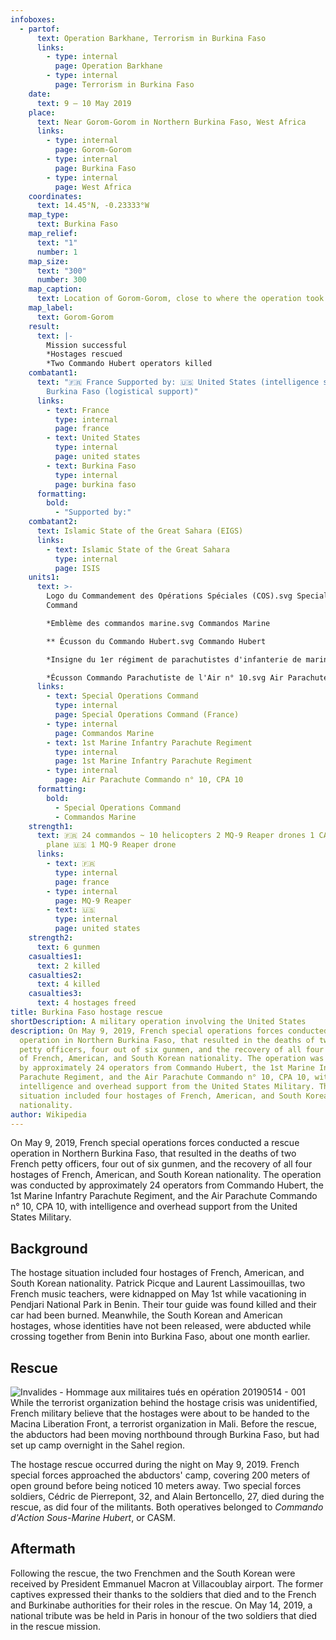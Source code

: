 ```yaml
---
infoboxes:
  - partof:
      text: Operation Barkhane, Terrorism in Burkina Faso
      links:
        - type: internal
          page: Operation Barkhane
        - type: internal
          page: Terrorism in Burkina Faso
    date:
      text: 9 – 10 May 2019
    place:
      text: Near Gorom-Gorom in Northern Burkina Faso, West Africa
      links:
        - type: internal
          page: Gorom-Gorom
        - type: internal
          page: Burkina Faso
        - type: internal
          page: West Africa
    coordinates:
      text: 14.45°N, -0.23333°W
    map_type:
      text: Burkina Faso
    map_relief:
      text: "1"
      number: 1
    map_size:
      text: "300"
      number: 300
    map_caption:
      text: Location of Gorom-Gorom, close to where the operation took place.
    map_label:
      text: Gorom-Gorom
    result:
      text: |-
        Mission successful 
        *Hostages rescued 
        *Two Commando Hubert operators killed
    combatant1:
      text: "🇫🇷 France Supported by: 🇺🇸 United States (intelligence support) 🇧🇫
        Burkina Faso (logistical support)"
      links:
        - text: France
          type: internal
          page: france
        - text: United States
          type: internal
          page: united states
        - text: Burkina Faso
          type: internal
          page: burkina faso
      formatting:
        bold:
          - "Supported by:"
    combatant2:
      text: Islamic State of the Great Sahara (EIGS)
      links:
        - text: Islamic State of the Great Sahara
          type: internal
          page: ISIS
    units1:
      text: >-
        Logo du Commandement des Opérations Spéciales (COS).svg Special Operations
        Command

        *Emblème des commandos marine.svg Commandos Marine

        ** Écusson du Commando Hubert.svg Commando Hubert

        *Insigne du 1er régiment de parachutistes d'infanterie de marine (1erRPIMA).svg 1st Marine Infantry Parachute Regiment (1er R.P.I.Ma)

        *Écusson Commando Parachutiste de l'Air n° 10.svg Air Parachute Commando n° 10, CPA 10
      links:
        - text: Special Operations Command
          type: internal
          page: Special Operations Command (France)
        - type: internal
          page: Commandos Marine
        - text: 1st Marine Infantry Parachute Regiment
          type: internal
          page: 1st Marine Infantry Parachute Regiment
        - type: internal
          page: Air Parachute Commando n° 10, CPA 10
      formatting:
        bold:
          - Special Operations Command
          - Commandos Marine
    strength1:
      text: 🇫🇷 24 commandos ~ 10 helicopters 2 MQ-9 Reaper drones 1 CASA medical
        plane 🇺🇸 1 MQ-9 Reaper drone
      links:
        - text: 🇫🇷
          type: internal
          page: france
        - type: internal
          page: MQ-9 Reaper
        - text: 🇺🇸
          type: internal
          page: united states
    strength2:
      text: 6 gunmen
    casualties1:
      text: 2 killed
    casualties2:
      text: 4 killed
    casualties3:
      text: 4 hostages freed
title: Burkina Faso hostage rescue
shortDescription: A military operation involving the United States
description: On May 9, 2019, French special operations forces conducted a rescue
  operation in Northern Burkina Faso, that resulted in the deaths of two French
  petty officers, four out of six gunmen, and the recovery of all four hostages
  of French, American, and South Korean nationality. The operation was conducted
  by approximately 24 operators from Commando Hubert, the 1st Marine Infantry
  Parachute Regiment, and the Air Parachute Commando n° 10, CPA 10, with
  intelligence and overhead support from the United States Military. The hostage
  situation included four hostages of French, American, and South Korean
  nationality.
author: Wikipedia
---
```


On May 9, 2019, French special operations forces conducted a rescue operation in Northern Burkina Faso, that resulted in the deaths of two French petty officers, four out of six gunmen, and the recovery of all four hostages of French, American, and South Korean nationality. The operation was conducted by approximately 24 operators from Commando Hubert, the 1st Marine Infantry Parachute Regiment, and the Air Parachute Commando n° 10, CPA 10, with intelligence and overhead support from the United States Military.

## Background
The hostage situation included four hostages of French, American, and South Korean nationality. Patrick Picque and Laurent Lassimouillas, two French music teachers, were kidnapped on May 1st while vacationing in Pendjari National Park in Benin. Their tour guide was found killed and their car had been burned. Meanwhile, the South Korean and American hostages, whose identities have not been released, were abducted while crossing together from Benin into Burkina Faso, about one month earlier.

## Rescue
![Invalides - Hommage aux militaires tués en opération 20190514 - 001](https://wikipedia.org/wiki/Special:Redirect/file/Invalides_-_Hommage_aux_militaires_tu%C3%A9s_en_op%C3%A9ration_20190514_-_001.jpg?)
While the terrorist organization behind the hostage crisis was unidentified, French military believe that the hostages were about to be handed to the Macina Liberation Front, a terrorist organization in Mali. Before the rescue, the abductors had been moving northbound through Burkina Faso, but had set up camp overnight in the Sahel region.

The hostage rescue occurred during the night on May 9, 2019. French special forces approached the abductors' camp, covering 200 meters of open ground before being noticed 10 meters away. Two special forces soldiers, Cédric de Pierrepont, 32, and Alain Bertoncello, 27, died during the rescue, as did four of the militants. Both operatives belonged to *Commando d'Action Sous-Marine Hubert*, or CASM.

## Aftermath
Following the rescue, the two Frenchmen and the South Korean were received by President Emmanuel Macron at Villacoublay airport. The former captives expressed their thanks to the soldiers that died and to the French and Burkinabe authorities for their roles in the rescue. On May 14, 2019, a national tribute was be held in Paris in honour of the two soldiers that died in the rescue mission.



